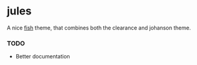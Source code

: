 # jules

A nice [fish](https://fishshell.com/) theme, that combines both the clearance and johanson theme.

### TODO
- Better documentation
